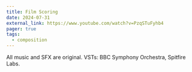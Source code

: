 ```yaml
---
title: Film Scoring
date: 2024-07-31
external_link: https://www.youtube.com/watch?v=PzqSTuFyhb4
pager: true
tags:
  - composition
---
```


All music and SFX are original. VSTs: BBC Symphony Orchestra, Spitfire Labs.

<!--more-->
